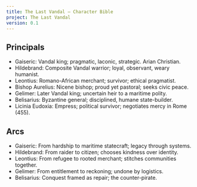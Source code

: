 ```yaml
---
title: The Last Vandal — Character Bible
project: The Last Vandal
version: 0.1
---
```


## Principals

- Gaiseric: Vandal king; pragmatic, laconic, strategic. Arian Christian.
- Hildebrand: Composite Vandal warrior; loyal, observant, weary humanist.
- Leontius: Romano-African merchant; survivor; ethical pragmatist.
- Bishop Aurelius: Nicene bishop; proud yet pastoral; seeks civic peace.
- Gelimer: Later Vandal king; uncertain heir to a maritime polity.
- Belisarius: Byzantine general; disciplined, humane state-builder.
- Licinia Eudoxia: Empress; political survivor; negotiates mercy in Rome (455).

## Arcs

- Gaiseric: From hardship to maritime statecraft; legacy through systems.
- Hildebrand: From raider to citizen; chooses kindness over identity.
- Leontius: From refugee to rooted merchant; stitches communities together.
- Gelimer: From entitlement to reckoning; undone by logistics.
- Belisarius: Conquest framed as repair; the counter-pirate.
